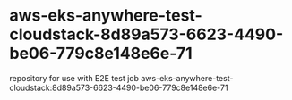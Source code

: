 # aws-eks-anywhere-test-cloudstack-8d89a573-6623-4490-be06-779c8e148e6e-71
repository for use with E2E test job aws-eks-anywhere-test-cloudstack:8d89a573-6623-4490-be06-779c8e148e6e-71
